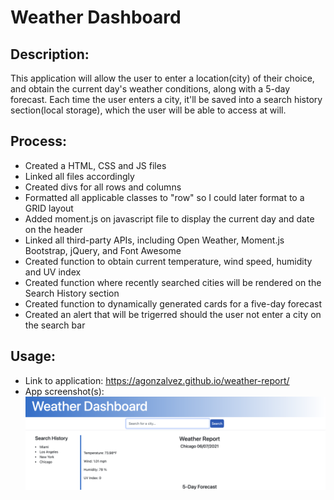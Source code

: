 # Weather Dashboard

## Description:
This application will allow the user to enter a location(city) of their choice, and obtain the current day's weather conditions, along with a 5-day forecast. Each time the user enters a city, it'll be saved into a search history section(local storage), which the user will be able to access at will.

## Process:
- Created a HTML, CSS and JS files
- Linked all files accordingly
- Created divs for all rows and columns
- Formatted all applicable classes to "row" so I could later format to a GRID layout
- Added moment.js on javascript file to display the current day and date on the header
- Linked all third-party APIs, including Open Weather, Moment.js Bootstrap, jQuery, and Font Awesome
- Created function to obtain current temperature, wind speed, humidity and UV index
- Created function where recently searched cities will be rendered on the Search History section
- Created function to dynamically generated cards for a five-day forecast
- Created an alert that will be trigerred should the user not enter a city on the search bar

## Usage:

- Link to application: https://agonzalvez.github.io/weather-report/
- App screenshot(s): 
![Landing-page](assets/landing-page.png)